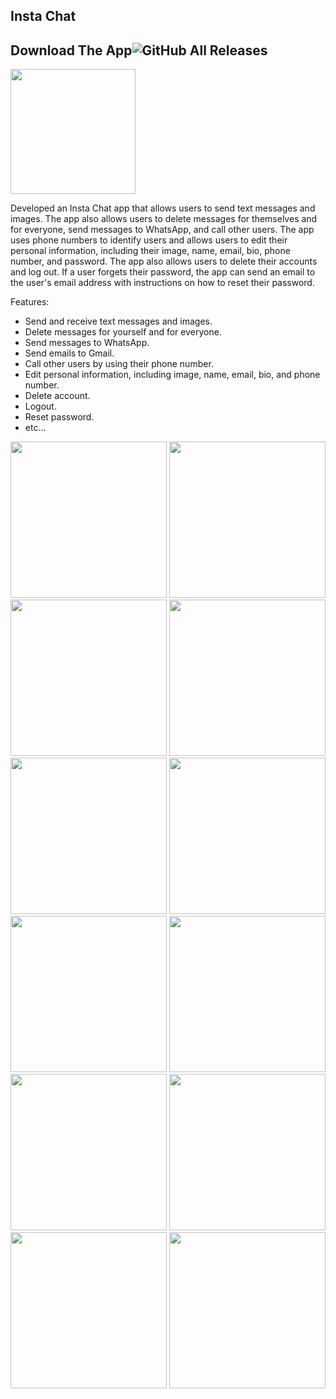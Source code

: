 ## Insta Chat

## Download The App![GitHub All Releases](https://img.shields.io/github/downloads/HusseinMohamed99/Insta_Chat/total?color=green)
<a href="https://github.com/HusseinMohamed99/Insta_Chat/releases/download/v1.0.0/InstaChat.apk"><img src="https://playerzon.com/asset/download.png" width="200"></img></a>


Developed an Insta Chat app that allows users to send text messages and images. The app also allows users to delete messages for themselves and for everyone, send messages to WhatsApp, and call other users. The app uses phone numbers to identify users and allows users to edit their personal information, including their image, name, email, bio, phone number, and password. The app also allows users to 
delete their accounts and log out. If a user forgets their password, the app can send an email to the user's email address with instructions on how to reset their password.

Features:

- Send and receive text messages and images.
- Delete messages for yourself and for everyone.
- Send messages to WhatsApp.
- Send emails to Gmail.
- Call other users by using their phone number.
- Edit personal information, including image, name, email, bio, and phone number.
- Delete account.
- Logout.
- Reset password.
- etc...

<img src="https://github.com/HusseinMohamed99/Insta_Chat/assets/84459939/a96325ce-5a0b-459c-a961-fd1d6531a761" width="250" />
<img src="https://github.com/HusseinMohamed99/Insta_Chat/assets/84459939/8400f496-a131-4184-a4d9-da5588fc6ace" width="250" />
<img src="https://github.com/HusseinMohamed99/Insta_Chat/assets/84459939/932b294b-2f40-4ce0-88e8-5c9775c0507d" width="250" />
<img src="https://github.com/HusseinMohamed99/Insta_Chat/assets/84459939/3fbf6491-86d4-471d-b570-a8db6e3a782d" width="250" />
<img src="https://github.com/HusseinMohamed99/Insta_Chat/assets/84459939/b0a874a2-8f45-40a0-baa1-dcc0c1ff163b" width="250" />
<img src="https://github.com/HusseinMohamed99/Insta_Chat/assets/84459939/ff51246b-c49d-424a-bfeb-0e1cac03d704" width="250" />
<img src="https://github.com/HusseinMohamed99/Insta_Chat/assets/84459939/de8ccd4b-3721-4f31-9847-8bd9e314dd9c" width="250" />
<img src="https://github.com/HusseinMohamed99/Insta_Chat/assets/84459939/bfe09693-544c-4855-9fee-a1aaf10eb584" width="250" />
<img src="https://github.com/HusseinMohamed99/Insta_Chat/assets/84459939/ac3df4ed-d03a-42a4-af27-b01ab3281428" width="250" />
<img src="https://github.com/HusseinMohamed99/Insta_Chat/assets/84459939/5145620c-93ae-4bbf-9dbd-1a3fd3ffac3d" width="250" />
<img src="https://github.com/HusseinMohamed99/Insta_Chat/assets/84459939/9790d586-e613-4f6f-bbf4-c863bab85f22" width="250" />
<img src="https://github.com/HusseinMohamed99/Insta_Chat/assets/84459939/31cc4421-c34b-433e-9525-b2ee1aef2ec5" width="250" />
